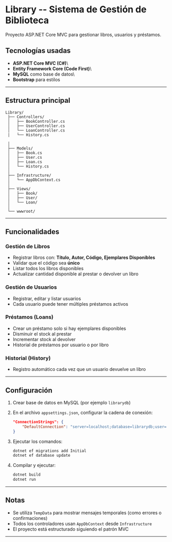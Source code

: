 #  Library -- Sistema de Gestión de Biblioteca

Proyecto ASP.NET Core MVC para gestionar libros, usuarios y préstamos.

##  Tecnologías usadas

-   **ASP.NET Core MVC (C#)**\
-   **Entity Framework Core (Code First)**\
-   **MySQL** como base de datos\
-   **Bootstrap** para estilos

------------------------------------------------------------------------

##  Estructura principal

    Library/
     ├── Controllers/
     │   ├── BookController.cs
     │   ├── UserController.cs
     │   └── LoanController.cs
     |   └── History.cs
     
     │
     ├── Models/
     │   ├── Book.cs
     │   ├── User.cs
     │   ├── Loan.cs
     │   └── History.cs
     │
     ├── Infrastructure/
     │   └── AppDbContext.cs
     │
     ├── Views/
     │   ├── Book/
     │   ├── User/
     │   └── Loan/
     │
     └── wwwroot/

------------------------------------------------------------------------

##  Funcionalidades

###  Gestión de Libros

-   Registrar libros con: **Título, Autor, Código, Ejemplares
    Disponibles**
-   Validar que el código sea **único**
-   Listar todos los libros disponibles
-   Actualizar cantidad disponible al prestar o devolver un libro

###  Gestión de Usuarios

-   Registrar, editar y listar usuarios
-   Cada usuario puede tener múltiples préstamos activos

### Préstamos (Loans)

-   Crear un préstamo solo si hay ejemplares disponibles
-   Disminuir el stock al prestar
-   Incrementar stock al devolver
-   Historial de préstamos por usuario o por libro

###  Historial (History)

-   Registro automático cada vez que un usuario devuelve un libro

------------------------------------------------------------------------

##  Configuración

1.  Crear base de datos en MySQL (por ejemplo `librarydb`)

2.  En el archivo `appsettings.json`, configurar la cadena de conexión:

    ``` json
    "ConnectionStrings": {
        "DefaultConnection": "server=localhost;database=librarydb;user=root;password=tu_clave;"
    }
    ```

3.  Ejecutar los comandos:

    ``` bash
    dotnet ef migrations add Initial
    dotnet ef database update
    ```

4.  Compilar y ejecutar:

    ``` bash
    dotnet build
    dotnet run
    ```

------------------------------------------------------------------------

##  Notas

-   Se utiliza `TempData` para mostrar mensajes temporales (como errores
    o confirmaciones)
-   Todos los controladores usan `AppDbContext` desde `Infrastructure`
-   El proyecto está estructurado siguiendo el patrón MVC

------------------------------------------------------------------------


